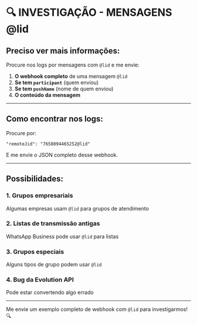 # 🔍 INVESTIGAÇÃO - MENSAGENS @lid

## Preciso ver mais informações:

Procure nos logs por mensagens com `@lid` e me envie:

1. **O webhook completo** de uma mensagem `@lid`
2. **Se tem `participant`** (quem enviou)
3. **Se tem `pushName`** (nome de quem enviou)
4. **O conteúdo da mensagem**

---

## Como encontrar nos logs:

Procure por:
```
"remoteJid": "7658094465252@lid"
```

E me envie o JSON completo desse webhook.

---

## Possibilidades:

### 1. **Grupos empresariais**
Algumas empresas usam `@lid` para grupos de atendimento

### 2. **Listas de transmissão antigas**
WhatsApp Business pode usar `@lid` para listas

### 3. **Grupos especiais**
Alguns tipos de grupo podem usar `@lid`

### 4. **Bug da Evolution API**
Pode estar convertendo algo errado

---

Me envie um exemplo completo de webhook com `@lid` para investigarmos! 🔍

